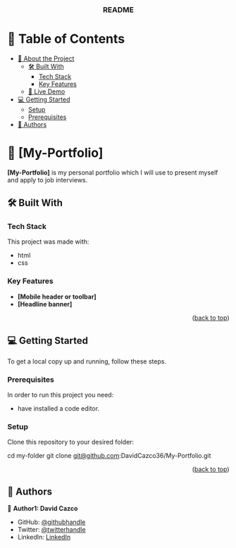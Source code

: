 <!--
HOW TO USE:
This is an example of how you may give instructions on setting up your project locally.

Modify this file to match your project and remove sections that don't apply.

REQUIRED SECTIONS:
- Table of Contents
- About the Project
  - Built With
  - Live Demo
- Getting Started
- Authors
- Future Features
- Contributing
- Show your support
- Acknowledgements
- License

After you're finished please remove all the comments and instructions!
-->

<div align="center">
  <h3><b>README</b></h3>
</div>

<!-- TABLE OF CONTENTS -->

# 📗 Table of Contents

- [📖 About the Project](#about-project)
  - [🛠 Built With](#built-with)
    - [Tech Stack](#tech-stack)
    - [Key Features](#key-features)
  - [🚀 Live Demo](#live-demo)
- [💻 Getting Started](#getting-started)
  - [Setup](#setup)
  - [Prerequisites](#prerequisites)
- [👥 Authors](#authors)

<!-- PROJECT DESCRIPTION -->

# 📖 [My-Portfolio] <a name="about-project"></a>

**[My-Portfolio]** is my personal portfolio which I will use to present myself and apply to job interviews.

## 🛠 Built With <a name="built-with"></a>

### Tech Stack <a name="tech-stack"></a>

This project was made with:
- html
- css

<!-- Features -->

### Key Features <a name="key-features"></a>

- **[Mobile header or toolbar]**
- **[Headline banner]**

<p align="right">(<a href="#readme-top">back to top</a>)</p>

<!-- GETTING STARTED -->

## 💻 Getting Started <a name="getting-started"></a>

To get a local copy up and running, follow these steps.

### Prerequisites

In order to run this project you need: 

- have installed a code editor.

### Setup

Clone this repository to your desired folder:

  cd my-folder
  git clone git@github.com:DavidCazco36/My-Portfolio.git

<p align="right">(<a href="#readme-top">back to top</a>)</p>

<!-- AUTHORS -->

## 👥 Authors <a name="author"></a>

👤 **Author1: David Cazco**

- GitHub: [@githubhandle]([https://github.com/githubhandle](https://github.com/DavidCazco36))
- Twitter: [@twitterhandle]([https://twitter.com/twitterhandle](https://twitter.com/DavidCazco))
- LinkedIn: [LinkedIn]([https://linkedin.com/in/linkedinhandle](https://www.linkedin.com/in/david-cazco-725800256/))
